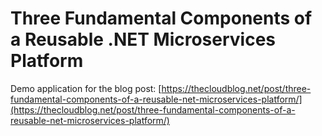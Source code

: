 # Three Fundamental Components of a Reusable .NET Microservices Platform



Demo application for the blog post: [https://thecloudblog.net/post/three-fundamental-components-of-a-reusable-net-microservices-platform/](https://thecloudblog.net/post/three-fundamental-components-of-a-reusable-net-microservices-platform/)
